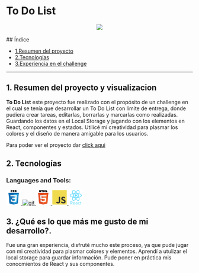 
# To Do List
<p align="center"><img src="https://user-images.githubusercontent.com/97549677/181618736-151cb75b-da43-4d6d-9016-e80f1d111611.jpg"/> </p>
## Índice

* [1.Resumen del proyecto](#1-resumen-del-proyecto)
* [2.Tecnologías](#2-tecnologías)
* [3.Experiencia en el challenge ](#4-experiencia-en-el-challenge)



***

## 1. Resumen del proyecto y visualizacion
**To Do List** este proyecto fue realizado con el propósito de un challenge en el cual se tenía que desarrollar un To Do List con limite de entrega, donde pudiera crear tareas, editarlas, borrarlas y marcarlas como realizadas.
Guardando los datos en el Local Storage y jugando con los elementos en React, componentes y estados.
Utilicé mi creatividad para plasmar los colores y el diseño de manera amigable para los usuarios. 

Para poder ver el proyecto dar [click aqui ](https://to-do-list-dany.netlify.app/)



## 2. Tecnologías

<h3 align="left">Languages and Tools:</h3>
<p align="left"> <a href="https://www.w3schools.com/css/" target="_blank" rel="noreferrer"> <img src="https://raw.githubusercontent.com/devicons/devicon/master/icons/css3/css3-original-wordmark.svg" alt="css3" width="40" height="40"/> </a> <a href="https://git-scm.com/" target="_blank" rel="noreferrer"> <img src="https://www.vectorlogo.zone/logos/git-scm/git-scm-icon.svg" alt="git" width="40" height="40"/> </a> <a href="https://www.w3.org/html/" target="_blank" rel="noreferrer"> <img src="https://raw.githubusercontent.com/devicons/devicon/master/icons/html5/html5-original-wordmark.svg" alt="html5" width="40" height="40"/> </a> <a href="https://developer.mozilla.org/en-US/docs/Web/JavaScript" target="_blank" rel="noreferrer"> <img src="https://raw.githubusercontent.com/devicons/devicon/master/icons/javascript/javascript-original.svg" alt="javascript" width="40" height="40"/> </a> <a href="https://reactjs.org/" target="_blank" rel="noreferrer"> <img src="https://raw.githubusercontent.com/devicons/devicon/master/icons/react/react-original-wordmark.svg" alt="react" width="40" height="40"/> </a> </p>



 



## 3. ¿Qué es lo que más me gusto de mi desarrollo?.
Fue una gran experiencia, disfruté mucho este proceso, ya que pude jugar con mi creatividad para plasmar colores y elementos. Aprendí a utulizar el local storage para guardar información.
Pude poner en práctica mis conocmientos de React y sus componentes.

